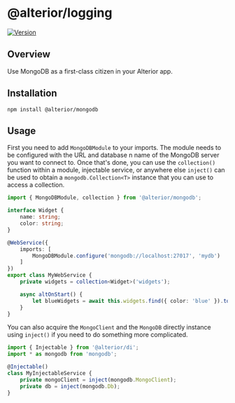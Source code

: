 # @alterior/logging

[![Version](https://img.shields.io/npm/v/@alterior/mongodb.svg)](https://www.npmjs.com/package/@alterior/mongodb)

## Overview

Use MongoDB as a first-class citizen in your Alterior app.

## Installation

```
npm install @alterior/mongodb
```

## Usage

First you need to add `MongoDBModule` to your imports. The module needs to be configured with the URL and database n
name of the MongoDB server you want to connect to. Once that's done, you can use the `collection()` function within 
a module, injectable service, or anywhere else `inject()` can be used to obtain a `mongodb.Collection<T>` instance 
that you can use to access a collection.

```typescript
import { MongoDBModule, collection } from '@alterior/mongodb';

interface Widget {
    name: string;
    color: string;
}

@WebService({
    imports: [
        MongoDBModule.configure('mongodb://localhost:27017', 'mydb')
    ]
})
export class MyWebService {
    private widgets = collection<Widget>('widgets');

    async altOnStart() {
        let blueWidgets = await this.widgets.find({ color: 'blue' }).toArray();
    }
}
```

You can also acquire the `MongoClient` and the `MongoDB` directly instance using `inject()` if you need to do something
more complicated.

```typescript
import { Injectable } from '@alterior/di';
import * as mongodb from 'mongodb';

@Injectable() 
class MyInjectableService {
    private mongoClient = inject(mongodb.MongoClient);
    private db = inject(mongodb.Db);
}

```